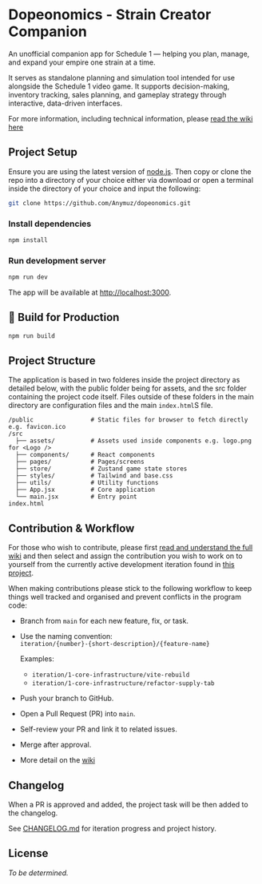 # Dopeonomics - Strain Creator Companion

An unofficial companion app for Schedule 1 — helping you plan, manage, and expand your empire one strain at a time.

It serves as standalone planning and simulation tool intended for use alongside the Schedule 1 video game. It supports decision-making, inventory tracking, sales planning, and gameplay strategy through interactive, data-driven interfaces.

For more information, including technical information, please [read the wiki here](https://github.com/Anymuz/dopeonomics/wik)

## Project Setup
Ensure you are using the latest version of [node.js](https://nodejs.org/en/download). Then copy or clone the repo into a directory of your choice either via download or open a terminal inside the directory of your choice and input the following:
```bash
git clone https://github.com/Anymuz/dopeonomics.git
```

### Install dependencies
```bash
npm install
```

### Run development server
```bash
npm run dev
```

The app will be available at [http://localhost:3000](http://localhost:3000).

## 🚀 Build for Production

```bash
npm run build
```

## Project Structure
The application is based in two folderes inside the project directory as detailed below, with the public folder being for assets, and the src folder containing the project code itself. Files outside of these folders in the main directory are configuration files and the main `index.html`S file.

```plaintext
/public                # Static files for browser to fetch directly e.g. favicon.ico
/src
  ├── assets/          # Assets used inside components e.g. logo.png for <Logo /> 
  ├── components/      # React components
  ├── pages/           # Pages/screens
  ├── store/           # Zustand game state stores
  ├── styles/          # Tailwind and base.css
  ├── utils/           # Utility functions
  ├── App.jsx          # Core application
  └── main.jsx         # Entry point
index.html
```

## Contribution & Workflow
For those who wish to contribute, please first [read and understand the full wiki](https://github.com/Anymuz/dopeonomics/wiki) and then select and assign the contribution you wish to work on to yourself from the currently active development iteration found in [this project](https://github.com/Anymuz/dopeonomics/projects?query=is%3Aopen). 

When making contributions please stick to the following workflow to keep things well tracked and organised and prevent conflicts in the program code:

- Branch from `main` for each new feature, fix, or task.
- Use the naming convention:  
  `iteration/{number}-{short-description}/{feature-name}`

  Examples:
  - `iteration/1-core-infrastructure/vite-rebuild`
  - `iteration/1-core-infrastructure/refactor-supply-tab`

- Push your branch to GitHub.
- Open a Pull Request (PR) into `main`.
- Self-review your PR and link it to related issues.
- Merge after approval.

- More detail on the [wiki](https://github.com/Anymuz/dopeonomics/wiki)

## Changelog
When a PR is approved and added, the project task will be then added to the changelog.

See [CHANGELOG.md](./CHANGELOG.md) for iteration progress and project history.

## License

_To be determined._
